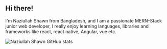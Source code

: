 ## Hi there! 

I'm Naziullah Shawn from Bangladesh, and I am a passionate MERN-Stack junior web developer, I really enjoy learning languages, libraries and frameworks like react, react native, Angular, vue etc.

![Naziullah Shawn GitHub stats](https://github-readme-stats.vercel.app/api?username=naziullah135&show_icons=true&theme=gruvbox)
